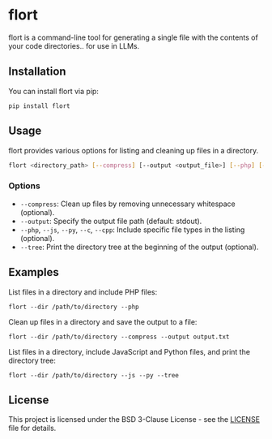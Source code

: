 # flort

flort is a command-line tool for generating a single file with the contents of your code directories.. for use in LLMs.

## Installation

You can install flort via pip:

```
pip install flort
```

## Usage

flort provides various options for listing and cleaning up files in a directory.

```bash
flort <directory_path> [--compress] [--output <output_file>] [--php] [--js] [--py] [--c] [--cpp] [--tree]
```

### Options

- `--compress`: Clean up files by removing unnecessary whitespace (optional).
- `--output`: Specify the output file path (default: stdout).
- `--php`, `--js`, `--py`, `--c`, `--cpp`: Include specific file types in the listing (optional).
- `--tree`: Print the directory tree at the beginning of the output (optional).

## Examples

List files in a directory and include PHP files:

```
flort --dir /path/to/directory --php
```

Clean up files in a directory and save the output to a file:

```
flort --dir /path/to/directory --compress --output output.txt
```

List files in a directory, include JavaScript and Python files, and print the directory tree:

```
flort --dir /path/to/directory --js --py --tree
```

## License

This project is licensed under the BSD 3-Clause License - see the [LICENSE](LICENSE) file for details.

